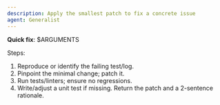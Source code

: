 ```yaml
---
description: Apply the smallest patch to fix a concrete issue
agent: Generalist
---
```

**Quick fix**: $ARGUMENTS

Steps:
1) Reproduce or identify the failing test/log.
2) Pinpoint the minimal change; patch it.
3) Run tests/linters; ensure no regressions.
4) Write/adjust a unit test if missing.
Return the patch and a 2-sentence rationale.

